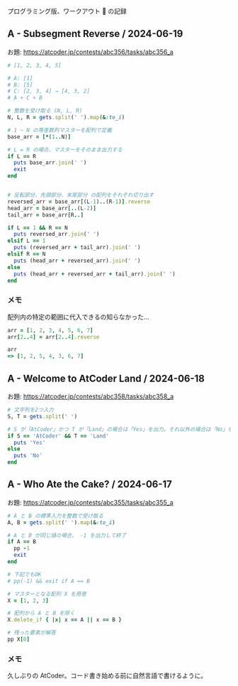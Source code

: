 プログラミング版、ワークアウト 💪 の記録

## A - Subsegment Reverse / 2024-06-19
お題: https://atcoder.jp/contests/abc356/tasks/abc356_a
```ruby
# [1, 2, 3, 4, 5]

# A: [1]
# B: [5]
# C: [2, 3, 4] → [4, 3, 2]
# A + C + B

# 整数を受け取る (N, L, R)
N, L, R = gets.split(' ').map(&:to_i)

# 1 ~ N の等差数列マスターを配列で定義
base_arr = [*(1..N)]

# L = R の場合、マスターをそのまま出力する
if L == R
  puts base_arr.join(' ')
  exit
end


# 反転部分、先頭部分、末尾部分 の配列をそれぞれ切り出す
reversed_arr = base_arr[(L-1)..(R-1)].reverse
head_arr = base_arr[..(L-2)]
tail_arr = base_arr[R..]

if L == 1 && R == N
  puts reversed_arr.join(' ')
elsif L == 1
  puts (reversed_arr + tail_arr).join(' ')
elsif R == N
  puts (head_arr + reversed_arr).join(' ')
else
  puts (head_arr + reversed_arr + tail_arr).join(' ')
end
```
### メモ
配列内の特定の範囲に代入できるの知らなかった…
```ruby
arr = [1, 2, 3, 4, 5, 6, 7]
arr[2..4] = arr[2..4].reverse

arr
=> [1, 2, 5, 4, 3, 6, 7]
```

## A - Welcome to AtCoder Land / 2024-06-18
お題: https://atcoder.jp/contests/abc358/tasks/abc358_a
```ruby
# 文字列を2つ入力
S, T = gets.split(' ')

# S が「AtCoder」かつ T が「Land」の場合は「Yes」を出力。それ以外の場合は「No」を出力。
if S == 'AtCoder' && T == 'Land'
  puts 'Yes'
else
  puts 'No'
end
```

## A - Who Ate the Cake? / 2024-06-17
お題: https://atcoder.jp/contests/abc355/tasks/abc355_a
```ruby
# A と B の標準入力を整数で受け取る
A, B = gets.split(' ').map(&:to_i)

# A と B が同じ値の場合、 -1 を出力して終了
if A == B
  pp -1
  exit
end

# 下記でもOK
# pp(-1) && exit if A == B

# マスターとなる配列 X を用意
X = [1, 2, 3]

# 配列から A と B を除く
X.delete_if { |x| x == A || x == B }

# 残った要素が解答
pp X[0]
```
### メモ
久しぶりの AtCoder。コード書き始める前に自然言語で書けるように。
